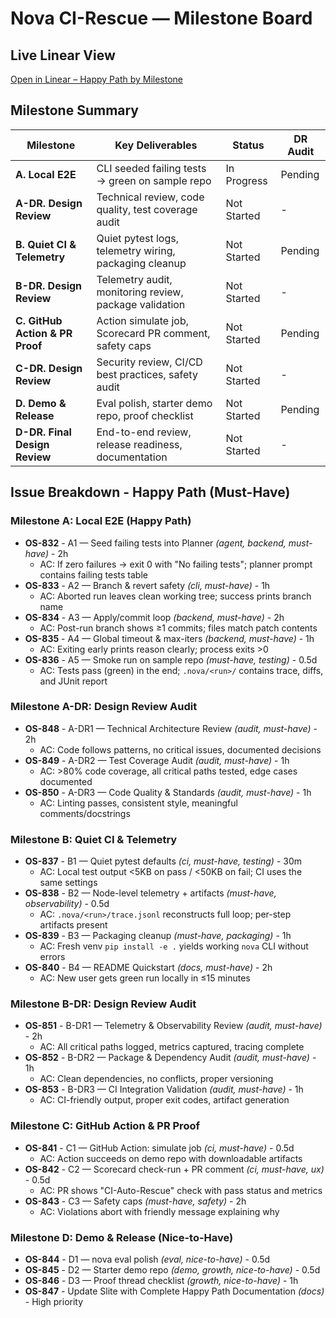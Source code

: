# Nova CI-Rescue — Milestone Board

## Live Linear View

[Open in Linear – Happy Path by Milestone](https://linear.app/nova-solve/project/ci-rescue-v10-happy-path-536aaf0d73d7)

## Milestone Summary

| Milestone                       | Key Deliverables                                       | Status      | DR Audit    |
| ------------------------------- | ------------------------------------------------------ | ----------- | ----------- |
| **A. Local E2E**                | CLI seeded failing tests → green on sample repo        | In Progress | Pending     |
| **A-DR. Design Review**         | Technical review, code quality, test coverage audit    | Not Started | -           |
| **B. Quiet CI & Telemetry**     | Quiet pytest logs, telemetry wiring, packaging cleanup | Not Started | Pending     |
| **B-DR. Design Review**         | Telemetry audit, monitoring review, package validation | Not Started | -           |
| **C. GitHub Action & PR Proof** | Action simulate job, Scorecard PR comment, safety caps | Not Started | Pending     |
| **C-DR. Design Review**         | Security review, CI/CD best practices, safety audit    | Not Started | -           |
| **D. Demo & Release**           | Eval polish, starter demo repo, proof checklist        | Not Started | Pending     |
| **D-DR. Final Design Review**   | End-to-end review, release readiness, documentation    | Not Started | -           |

## Issue Breakdown - Happy Path (Must-Have)

### Milestone A: Local E2E (Happy Path)

- **OS-832** - A1 — Seed failing tests into Planner _(agent, backend, must-have)_ - 2h
  - AC: If zero failures → exit 0 with "No failing tests"; planner prompt contains failing tests table
- **OS-833** - A2 — Branch & revert safety _(cli, must-have)_ - 1h
  - AC: Aborted run leaves clean working tree; success prints branch name
- **OS-834** - A3 — Apply/commit loop _(backend, must-have)_ - 2h
  - AC: Post-run branch shows ≥1 commits; files match patch contents
- **OS-835** - A4 — Global timeout & max-iters _(backend, must-have)_ - 1h
  - AC: Exiting early prints reason clearly; process exits >0
- **OS-836** - A5 — Smoke run on sample repo _(must-have, testing)_ - 0.5d
  - AC: Tests pass (green) in the end; `.nova/<run>/` contains trace, diffs, and JUnit report

### Milestone A-DR: Design Review Audit

- **OS-848** - A-DR1 — Technical Architecture Review _(audit, must-have)_ - 2h
  - AC: Code follows patterns, no critical issues, documented decisions
- **OS-849** - A-DR2 — Test Coverage Audit _(audit, must-have)_ - 1h
  - AC: >80% code coverage, all critical paths tested, edge cases documented
- **OS-850** - A-DR3 — Code Quality & Standards _(audit, must-have)_ - 1h
  - AC: Linting passes, consistent style, meaningful comments/docstrings

### Milestone B: Quiet CI & Telemetry

- **OS-837** - B1 — Quiet pytest defaults _(ci, must-have, testing)_ - 30m
  - AC: Local test output <5KB on pass / <50KB on fail; CI uses the same settings
- **OS-838** - B2 — Node-level telemetry + artifacts _(must-have, observability)_ - 0.5d
  - AC: `.nova/<run>/trace.jsonl` reconstructs full loop; per-step artifacts present
- **OS-839** - B3 — Packaging cleanup _(must-have, packaging)_ - 1h
  - AC: Fresh venv `pip install -e .` yields working `nova` CLI without errors
- **OS-840** - B4 — README Quickstart _(docs, must-have)_ - 2h
  - AC: New user gets green run locally in ≤15 minutes

### Milestone B-DR: Design Review Audit

- **OS-851** - B-DR1 — Telemetry & Observability Review _(audit, must-have)_ - 2h
  - AC: All critical paths logged, metrics captured, tracing complete
- **OS-852** - B-DR2 — Package & Dependency Audit _(audit, must-have)_ - 1h
  - AC: Clean dependencies, no conflicts, proper versioning
- **OS-853** - B-DR3 — CI Integration Validation _(audit, must-have)_ - 1h
  - AC: CI-friendly output, proper exit codes, artifact generation

### Milestone C: GitHub Action & PR Proof

- **OS-841** - C1 — GitHub Action: simulate job _(ci, must-have)_ - 0.5d
  - AC: Action succeeds on demo repo with downloadable artifacts
- **OS-842** - C2 — Scorecard check-run + PR comment _(ci, must-have, ux)_ - 0.5d
  - AC: PR shows "CI-Auto-Rescue" check with pass status and metrics
- **OS-843** - C3 — Safety caps _(must-have, safety)_ - 2h
  - AC: Violations abort with friendly message explaining why

### Milestone D: Demo & Release (Nice-to-Have)

- **OS-844** - D1 — nova eval polish _(eval, nice-to-have)_ - 0.5d
- **OS-845** - D2 — Starter demo repo _(demo, growth, nice-to-have)_ - 0.5d
- **OS-846** - D3 — Proof thread checklist _(growth, nice-to-have)_ - 1h
- **OS-847** - Update Slite with Complete Happy Path Documentation _(docs)_ - High priority
